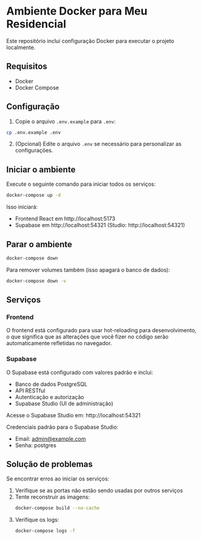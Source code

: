 # Ambiente Docker para Meu Residencial

Este repositório inclui configuração Docker para executar o projeto localmente.

## Requisitos

- Docker
- Docker Compose

## Configuração

1. Copie o arquivo `.env.example` para `.env`:

```bash
cp .env.example .env
```

2. (Opcional) Edite o arquivo `.env` se necessário para personalizar as configurações.

## Iniciar o ambiente

Execute o seguinte comando para iniciar todos os serviços:

```bash
docker-compose up -d
```

Isso iniciará:
- Frontend React em http://localhost:5173
- Supabase em http://localhost:54321 (Studio: http://localhost:54321)

## Parar o ambiente

```bash
docker-compose down
```

Para remover volumes também (isso apagará o banco de dados):

```bash
docker-compose down -v
```

## Serviços

### Frontend

O frontend está configurado para usar hot-reloading para desenvolvimento, o que significa que as alterações que você fizer no código serão automaticamente refletidas no navegador.

### Supabase

O Supabase está configurado com valores padrão e inclui:
- Banco de dados PostgreSQL
- API RESTful
- Autenticação e autorização
- Supabase Studio (UI de administração)

Acesse o Supabase Studio em: http://localhost:54321

Credenciais padrão para o Supabase Studio:
- Email: admin@example.com
- Senha: postgres

## Solução de problemas

Se encontrar erros ao iniciar os serviços:

1. Verifique se as portas não estão sendo usadas por outros serviços
2. Tente reconstruir as imagens:
   ```bash
   docker-compose build --no-cache
   ```
3. Verifique os logs:
   ```bash
   docker-compose logs -f
   ``` 